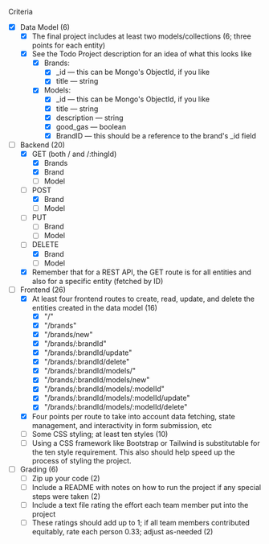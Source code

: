 Criteria
 - [X] Data Model (6)
    - [X] The final project includes at least two models/collections (6; three points for each entity)
    - [X] See the Todo Project description for an idea of what this looks like
        - [X] Brands:
            - [X] _id — this can be Mongo's ObjectId, if you like
            - [X] title — string
        - [X] Models:
            - [X] _id — this can be Mongo's ObjectId, if you like
            - [X] title — string
            - [X] description — string
            - [X] good_gas — boolean
            - [X] BrandID — this should be a reference to the brand's _id field
 - [ ] Backend (20)
    - [X] GET (both / and /:thingId)
      - [X] Brands
      - [X] Brand
      - [ ] Model 
    - [ ] POST
      - [X] Brand
      - [ ] Model
    - [ ] PUT
      - [ ] Brand
      - [ ] Model
    - [ ] DELETE 
      - [X] Brand
      - [ ] Model
    - [X] Remember that for a REST API, the GET route is for all entities and also for a specific entity (fetched by ID)
 - [ ] Frontend (26)
    - [X] At least four frontend routes to create, read, update, and delete the entities created in the data model (16)
      - [X] "/"
      - [X] "/brands"
      - [X] "/brands/new"
      - [X] "/brands/:brandId"
	  - [X] "/brands/:brandId/update"
	  - [X] "/brands/:brandId/delete"
	  - [X] "/brands/:brandId/models/"
	  - [X] "/brands/:brandId/models/new"
	  - [X] "/brands/:brandId/models/:modelId"
	  - [X] "/brands/:brandId/models/:modelId/update"
	  - [X] "/brands/:brandId/models/:modelId/delete"
	- [X] Four points per route to take into account data fetching, state management, and interactivity in form submission, etc
    - [ ] Some CSS styling; at least ten styles (10)
    - [ ] Using a CSS framework like Bootstrap or Tailwind is substitutable for the ten style requirement. This also should help speed up the process of styling the project.
 - [ ] Grading (6)
    - [ ] Zip up your code (2)
    - [ ] Include a README with notes on how to run the project if any special steps were taken (2)
    - [ ] Include a text file rating the effort each team member put into the project
    - [ ] These ratings should add up to 1; if all team members contributed equitably, rate each person 0.33; adjust as-needed (2)
